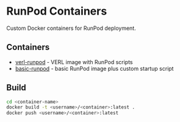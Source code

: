 # RunPod Containers

Custom Docker containers for RunPod deployment.

## Containers

- [verl-runpod](./verl-runpod/) - VERL image with RunPod scripts
- [basic-runpod](./basic-runpod/) - basic RunPod image plus custom startup script

## Build

```bash
cd <container-name>
docker build -t <username>/<container>:latest .
docker push <username>/<container>:latest
```